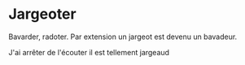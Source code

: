 # Jargeoter

Bavarder, radoter. Par extension un jargeot est devenu un bavadeur.

J'ai arrêter de l'écouter il est tellement jargeaud
